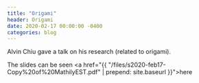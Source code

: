 ```yaml
---
title: "Origami"
header: Origami
date: 2020-02-17 00:00:00 -0400
categories: blog
---
```


Alvin Chiu gave a talk on his research (related to origami).

The slides can be seen <a href="{{ "/files/s2020-feb17-Copy%20of%20MathilyEST.pdf" | prepend: site.baseurl }}">here</a>
